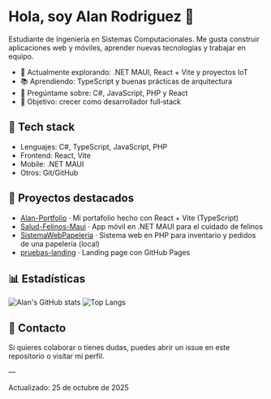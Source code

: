 # Hola, soy Alan Rodriguez 👋

Estudiante de Ingeniería en Sistemas Computacionales. Me gusta construir aplicaciones web y móviles, aprender nuevas tecnologías y trabajar en equipo.

- 🚀 Actualmente explorando: .NET MAUI, React + Vite y proyectos IoT
- 📚 Aprendiendo: TypeScript y buenas prácticas de arquitectura
- 💬 Pregúntame sobre: C#, JavaScript, PHP y React
- 🎯 Objetivo: crecer como desarrollador full‑stack

## 🔧 Tech stack
- Lenguajes: C#, TypeScript, JavaScript, PHP
- Frontend: React, Vite
- Mobile: .NET MAUI
- Otros: Git/GitHub

## 🧩 Proyectos destacados
- [Alan-Portfolio](https://github.com/AlanRanchs/Alan-Portfolio) · Mi portafolio hecho con React + Vite (TypeScript)
- [Salud-Felinos-Maui](https://github.com/AlanRanchs/Salud-Felinos-Maui) · App móvil en .NET MAUI para el cuidado de felinos
- [SistemaWebPapeleria](https://github.com/AlanRanchs/SistemaWebPapeleria) · Sistema web en PHP para inventario y pedidos de una papelería (local)
- [pruebas-landing](https://github.com/AlanRanchs/pruebas-landing) · Landing page con GitHub Pages

## 📊 Estadísticas
![Alan's GitHub stats](https://github-readme-stats.vercel.app/api?username=AlanRanchs&show_icons=true&theme=default)
![Top Langs](https://github-readme-stats.vercel.app/api/top-langs/?username=AlanRanchs&layout=compact&langs_count=8)

## 🤝 Contacto
Si quieres colaborar o tienes dudas, puedes abrir un issue en este repositorio o visitar mi perfil.

—

Actualizado: 25 de octubre de 2025
